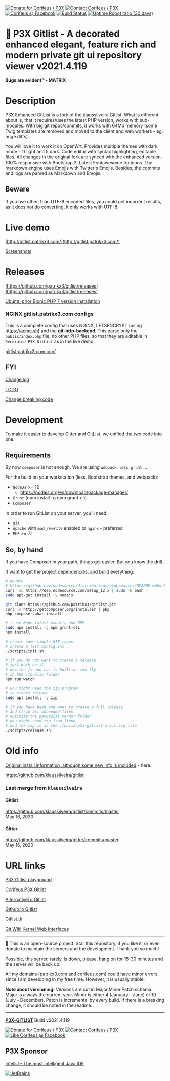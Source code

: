 [//]: #@corifeus-header

  

[![Donate for Corifeus / P3X](https://img.shields.io/badge/Donate-Corifeus-003087.svg)](https://paypal.me/patrikx3) [![Contact Corifeus / P3X](https://img.shields.io/badge/Contact-P3X-ff9900.svg)](https://www.patrikx3.com/en/front/contact) [![Corifeus @ Facebook](https://img.shields.io/badge/Facebook-Corifeus-3b5998.svg)](https://www.facebook.com/corifeus.software)  [![Build Status](https://github.com/patrikx3/gitlist/workflows/build/badge.svg)](https://github.com/patrikx3/gitlist/actions?query=workflow%3Abuild)
[![Uptime Robot ratio (30 days)](https://img.shields.io/uptimerobot/ratio/m780749701-41bcade28c1ea8154eda7cca.svg)](https://stats.uptimerobot.com/9ggnzcWrw)





# 🤖 P3X Gitlist - A decorated enhanced elegant, feature rich and modern private git ui repository viewer  v2021.4.119



**Bugs are evident™ - MATRIX️**
    

# Description


                        
[//]: #@corifeus-header:end

P3X Enhanced GitList is a fork of the klaussilveira Gitlist. What is different about is, that it requires/uses the latest PHP version, works with sub-modules. With big git repos/commits, it works with 64Mb memory (some Twig templates are removed and moved to the client and web workers - eg. huge diffs).  
 
 You will love it to work it on OpenWrt. Provides multiple themes with dark mode - 11 light and 5 dark. Code editor with syntax highlighting, editable files. All changes in the original fork are synced with the enhanced version. 100% responsive with Bootstrap 3. Latest Fontawesome for icons. The markdown engine uses Emojis with Twitter's Emojis. Besides, the commits and logs are parsed as Markdown and Emojis. 

## Beware
If you use other, than UTF-8 encoded files, you could get incorrect results, as it does not do converting, it only works with UTF-8.

# Live demo

[http://gitlist.patrikx3.com/](http://gitlist.patrikx3.com/)

[Screenshots](artifacts/screenshots.md)

# Releases
  
[https://github.com/patrikx3/gitlist/releases](https://github.com/patrikx3/gitlist/releases)  

[Ubuntu prior Bionic PHP 7 version installation](artifacts/php-7.2-ubuntu.md)


### NGINX gitlist.patrikx3.com configs 

This is a complete config that uses NGINX, LETSENCRYPT (using https://acme.sh) and the **git-http-backend**.
This parse only the `public/index.php` file, no other PHP files, so that they are editable in `Decorated P3X GitList` as in the live demo.

[gitlist.patrikx3.com.conf](artifacts/gitlist.patrikx3.com.conf)

## FYI
[Change log](changelog.md)  
  
[TODO](todo.md)  
  
[Change breaking code](change-break.md)

# Development

To make it easier to develop Gitter and GitList, we unified the two code into one.  

## Requirements

By now `composer` is not enough. We are using `webpack`, `less`, `grunt` ...

For the build on your workstation (less, Bootstrap themes,  and webpack):

* ```NodeJs``` >= 12
  * https://nodejs.org/en/download/package-manager/
* ```Grunt``` (npm install -g npm grunt-cli)
* `Composer`

In order to run GitList on your server, you'll need:

* ```git```
* ```Apache``` with ```mod_rewrite``` enabled or ```nginx``` - preferred
* ```PHP``` >= 7.1 

## So, by hand

If you have Composer in your path, things get easier. But you know the drill.

If want to get the project dependencies, and build everything:

```bash
# ubuntu
# https://github.com/nodesource/distributions/blob/master/README.md#debinstall
curl -sL https://deb.nodesource.com/setup_12.x | sudo -E bash -
sudo apt-get install -y nodejs

git clone https://github.com/patrikx3/gitlist.git
curl -s http://getcomposer.org/installer | php
php composer.phar install

# i use Node latest usually and NPM
sudo npm install -g npm grunt-cli
npm install

# create some simple GIT repos
# create a test config.ini
./scripts/init.sh

# if you do not want to create a release
# just work on it
# now the js and css is built on the fly
# in the ./public folder
npm run watch

# you might need the zip program
# to create release
sudo apt install -y zip

# if you have bash and want to create a full release
# and strip all unneeded files,
# optimize the packagist vendor folder
# you might need zip from linux
# and the zip is in the ./build/p3x-gitlist-a.b.c.zip file
./scripts/release.sh
```

# Old info
[Original install information, although some new info is included](INSTALL.md) - here.

https://github.com/klaussilveira/gitlist

### Last merge from `klaussilveira`

#### Gitlist
https://github.com/klaussilveira/gitlist/commits/master  
May 16, 2020

#### Gitter
https://github.com/klaussilveira/gitter/commits/master  
May 16, 2020

# URL links

[P3X Gitlist playground](https://www.patrikx3.com/en/front/playground/17/p3x-gitlist#PG17)  

[Corifeus P3X Gitlist](https://corifeus.com/gitlist/)  
  
[AlternativeTo Gitlist](https://alternativeto.net/software/p3x-gitlist/)  

[Github.io Gitlist](https://patrikx3.github.io/gitlist/)  

[Gitlist.tk](https://gitlist.tk/gitlist.git/blob/master/README.md)  

[Git Wiki Kernel Web Interfaces](https://git.wiki.kernel.org/index.php/Interfaces,_frontends,_and_tools#Web_Interfaces)  


[//]: https://betapage.co/startup/p3x-gitlist


[//]: #@corifeus-footer

---

🙏 This is an open-source project. Star this repository, if you like it, or even donate to maintain the servers and the development. Thank you so much!

Possible, this server, rarely, is down, please, hang on for 15-30 minutes and the server will be back up.

All my domains ([patrikx3.com](https://patrikx3.com) and [corifeus.com](https://corifeus.com)) could have minor errors, since I am developing in my free time. However, it is usually stable.

**Note about versioning:** Versions are cut in Major.Minor.Patch schema. Major is always the current year. Minor is either 4 (January - June) or 10 (July - December). Patch is incremental by every build. If there is a breaking change, it should be noted in the readme.


---

[**P3X-GITLIST**](https://corifeus.com/gitlist) Build v2021.4.119

[![Donate for Corifeus / P3X](https://img.shields.io/badge/Donate-Corifeus-003087.svg)](https://www.paypal.com/cgi-bin/webscr?cmd=_s-xclick&hosted_button_id=QZVM4V6HVZJW6)  [![Contact Corifeus / P3X](https://img.shields.io/badge/Contact-P3X-ff9900.svg)](https://www.patrikx3.com/en/front/contact) [![Like Corifeus @ Facebook](https://img.shields.io/badge/LIKE-Corifeus-3b5998.svg)](https://www.facebook.com/corifeus.software)


## P3X Sponsor

[IntelliJ - The most intelligent Java IDE](https://www.jetbrains.com/?from=patrikx3)

[![JetBrains](https://cdn.corifeus.com/assets/svg/jetbrains-logo.svg)](https://www.jetbrains.com/?from=patrikx3)




[//]: #@corifeus-footer:end
